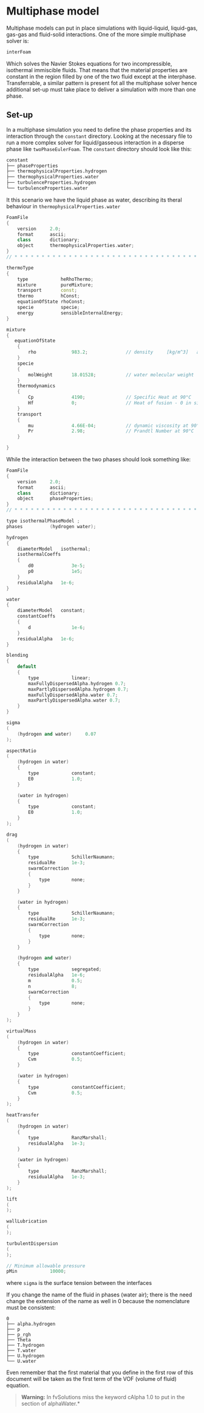 # Multiphase model

Multiphase models can put in place simulations with liquid-liquid, liquid-gas, gas-gas and fluid-solid interactions.
One of the more simple multiphase solver is:

``` sh
interFoam
```

Which solves the Navier Stokes equations for two incompressible, isothermal immiscible fluids. That means that the material properties are constant in the region filled by one of the two fluid except at the interphase. Transferrable, a similar pattern is present fot all the multiphase solver hence additional set-up must take place to deliver a simulation with more than one phase.

## Set-up

In a multiphase simulation you need to define the phase properties and its interaction through the ```constant``` directory.
Looking at the necessary file to run a more complex solver for liquid/gasseous interaction in a disperse phase like ```twoPhaseEulerFoam```.
The ```constant``` directory should look like this:

```sh
constant
├── phaseProperties
├── thermophysicalProperties.hydrogen
├── thermophysicalProperties.water
├── turbulenceProperties.hydrogen
└── turbulenceProperties.water
```

It this scenario we have the liquid phase as water, describing its theral behaviour in ```thermophysicalProperties.water```

```c++
FoamFile
{
    version     2.0;
    format      ascii;
    class       dictionary;
    object      thermophysicalProperties.water;
}
// * * * * * * * * * * * * * * * * * * * * * * * * * * * * * * * * * * * * * //

thermoType
{
    type            heRhoThermo;
    mixture         pureMixture;
    transport       const;
    thermo          hConst;
    equationOfState rhoConst;
    specie          specie;
    energy          sensibleInternalEnergy;
}

mixture
{
   equationOfState
    {
        rho             983.2;              // density     [kg/m^3]   at 60°C  
    }
    specie
    {
        molWeight       18.01528;           // water molecular weight   [g/mol]
    }
    thermodynamics
    {
        Cp              4190;               // Specific Heat at 90°C         [J/Kg K]
        Hf              0;                  // Heat of fusion - 0 in single phase
    }
    transport
    {
        mu              4.66E-04;           // dynamic viscosity at 90°C   [Kg/m s]
        Pr              2.98;               // Prandtl Number at 90°C      [nu/alfa] = [mu Cp/k] [-]    
    }

}


```


While the interaction between the two phases should look something like:
```c++
FoamFile
{
    version     2.0;
    format      ascii;
    class       dictionary;
    object      phaseProperties;
}
// * * * * * * * * * * * * * * * * * * * * * * * * * * * * * * * * * * * * * //

type isothermalPhaseModel ;
phases          (hydrogen water);

hydrogen
{
    diameterModel   isothermal;
    isothermalCoeffs
    {
        d0              3e-5;
        p0              1e5;
    }
    residualAlpha   1e-6;
}

water
{
    diameterModel   constant;
    constantCoeffs
    {
        d               1e-6;
    }
    residualAlpha   1e-6;
}

blending
{
    default
    {
        type            linear;
        maxFullyDispersedAlpha.hydrogen 0.7;
        maxPartlyDispersedAlpha.hydrogen 0.7;
        maxFullyDispersedAlpha.water 0.7;
        maxPartlyDispersedAlpha.water 0.7;
    }
}

sigma
(
    (hydrogen and water)     0.07
);

aspectRatio
(
    (hydrogen in water)
    {
        type            constant;
        E0              1.0;
    }

    (water in hydrogen)
    {
        type            constant;
        E0              1.0;
    }
);

drag
(
    (hydrogen in water)
    {
        type            SchillerNaumann;
        residualRe      1e-3;
        swarmCorrection
        {
            type        none;
        }
    }

    (water in hydrogen)
    {
        type            SchillerNaumann;
        residualRe      1e-3;
        swarmCorrection
        {
            type        none;
        }
    }

    (hydrogen and water)
    {
        type            segregated;
        residualAlpha   1e-6;
        m               0.5;
        n               8;
        swarmCorrection
        {
            type        none;
        }
    }
);

virtualMass
(
    (hydrogen in water)
    {
        type            constantCoefficient;
        Cvm             0.5;
    }

    (water in hydrogen)
    {
        type            constantCoefficient;
        Cvm             0.5;
    }
);

heatTransfer
(
    (hydrogen in water)
    {
        type            RanzMarshall;
        residualAlpha   1e-3;
    }

    (water in hydrogen)
    {
        type            RanzMarshall;
        residualAlpha   1e-3;
    }
);

lift
(
);

wallLubrication
(
);

turbulentDispersion
(
);

// Minimum allowable pressure
pMin            10000;

```

where ```sigma``` is the surface tension between the interfaces

If you change the name of the fluid in phases (water air); there is the
need change the extension of the name as well in 0 because the nomenclature
must be consistent:

```
0
├── alpha.hydrogen
├── p
├── p_rgh
├── Theta
├── T.hydrogen
├── T.water
├── U.hydrogen
└── U.water
```
Even remember that the first material that you define in the first row of this document will be taken as the first term of the VOF (volume of
fluid) equation.

> <b>Warning:</b> In fvSolutions miss the keyword
> cAlpha 1.0 to put in the section of alphaWater.*

<!--  Script to show the footer   -->
<html>
<script
    src="https://code.jquery.com/jquery-3.3.1.js"
    integrity="sha256-2Kok7MbOyxpgUVvAk/HJ2jigOSYS2auK4Pfzbm7uH60="
    crossorigin="anonymous">
</script>
<script>
$(function(){
  $("#footer").load("../footers/footer_first_level_depth.html");
});
</script>
<body>
<div id="footer"></div>
</body>
</html>
